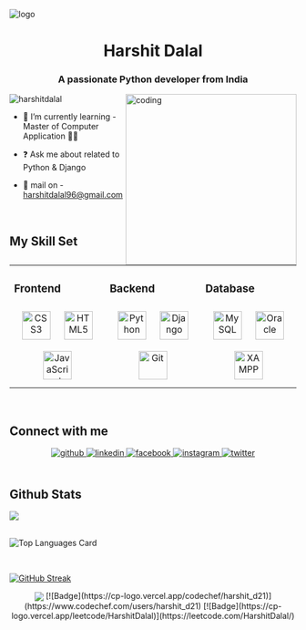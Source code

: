 
![logo](https://myweb2002.w3spaces.com/New-PNC-Animated-Banners.gif)
# **<div align="center">Harshit Dalal</div>**  
<h3 align="center">A passionate Python developer from India</h3>
<img align="right" alt="coding" width="300" src="https://www.alphaprogrammer.in/wp-content/uploads/2021/04/8306-programming-animation.gif">
<p align="left"> <img
        src="https://komarev.com/ghpvc/?username=harshitdalal&label=Profile%20views&color=0e75b6&style=flat"
        alt="harshitdalal" /> </p>

  


  

- 🌱 I’m currently learning - Master of Computer Application 👨‍🎓  
  

- ❓ Ask me about related to Python & Django  
  

- 📧 mail on - harshitdalal96@gmail.com  
  

<br/>  


## My Skill Set  
<table><tr><td valign="top" width="33%">



### Frontend  
<div align="center">  
<a href="https://www.w3schools.com/css/" target="_blank"><img style="margin: 10px" src="https://profilinator.rishav.dev/skills-assets/css3-original-wordmark.svg" alt="CSS3" height="50" /></a>  
<a href="https://en.wikipedia.org/wiki/HTML5" target="_blank"><img style="margin: 10px" src="https://profilinator.rishav.dev/skills-assets/html5-original-wordmark.svg" alt="HTML5" height="50" /></a>  
<a href="https://www.javascript.com/" target="_blank"><img style="margin: 10px" src="https://profilinator.rishav.dev/skills-assets/javascript-original.svg" alt="JavaScript" height="50" /></a>  
</div>

</td><td valign="top" width="33%">



### Backend  
<div align="center">  
<a href="https://www.python.org/" target="_blank"><img style="margin: 10px" src="https://profilinator.rishav.dev/skills-assets/python-original.svg" alt="Python" height="50" /></a>  
<a href="https://www.djangoproject.com/" target="_blank"><img style="margin: 10px" src="https://profilinator.rishav.dev/skills-assets/django-original.svg" alt="Django" height="50" /></a>  
<a href="https://github.com/" target="_blank"><img style="margin: 10px" src="https://profilinator.rishav.dev/skills-assets/git-scm-icon.svg" alt="Git" height="50" /></a>  
</div>

</td><td valign="top" width="33%">



### Database  
<div align="center">  
<a href="https://www.mysql.com/" target="_blank"><img style="margin: 10px" src="https://profilinator.rishav.dev/skills-assets/mysql-original-wordmark.svg" alt="MySQL" height="50" /></a>  
<a href="https://www.oracle.com/in/index.html" target="_blank"><img style="margin: 10px" src="https://profilinator.rishav.dev/skills-assets/oracle-original.svg" alt="Oracle" height="50" /></a>  
<a href="https://www.apachefriends.org/" target="_blank"><img style="margin: 10px" src="https://profilinator.rishav.dev/skills-assets/xampp.png" alt="XAMPP" height="50" /></a>  
</div>

</td></tr></table>  

<br/>  


## Connect with me  
<div align="center">
<a href="https://github.com/HarshitDalal" target="_blank">
<img src=https://img.shields.io/badge/github-%2324292e.svg?&style=for-the-badge&logo=github&logoColor=white alt=github style="margin-bottom: 5px;" />
</a>
<a href="https://linkedin.com/in/harshit-dalal" target="_blank">
<img src=https://img.shields.io/badge/linkedin-%231E77B5.svg?&style=for-the-badge&logo=linkedin&logoColor=white alt=linkedin style="margin-bottom: 5px;" />
</a>
<a href="https://www.facebook.com/harshitdalal21" target="_blank">
<img src=https://img.shields.io/badge/facebook-%232E87FB.svg?&style=for-the-badge&logo=facebook&logoColor=white alt=facebook style="margin-bottom: 5px;" />
</a>
<a href="https://instagram.com/harshit_dalal_21" target="_blank">
<img src=https://img.shields.io/badge/instagram-%23000000.svg?&style=for-the-badge&logo=instagram&logoColor=white alt=instagram style="margin-bottom: 5px;" />
</a>
<a href="https://twitter.com/harshitdalal14" target="_blank">
<img src=https://img.shields.io/badge/twitter-%2300acee.svg?&style=for-the-badge&logo=twitter&logoColor=white alt=twitter style="margin-bottom: 5px;" />
</a>  
</div>  
  

<br/>  


## Github Stats  
<div><img src="https://github-readme-stats.vercel.app/api?username=HarshitDalal&show_icons=true&count_private=true&hide_border=true" align="center" /></div>  

<br/>

![Top Languages Card](https://github-readme-stats.vercel.app/api/top-langs/?username=HarshitDalal)

<br/>  

[![GitHub Streak](https://github-readme-streak-stats.herokuapp.com/?user=HarshitDalal)](https://git.io/streak-stats)
 

<div align="center">
<img src="https://komarev.com/ghpvc/?username=HarshitDalal&&style=flat-square" align="center" />
[![Badge](https://cp-logo.vercel.app/codechef/harshit_d21)](https://www.codechef.com/users/harshit_d21)
[![Badge](https://cp-logo.vercel.app/leetcode/HarshitDalal)](https://leetcode.com/HarshitDalal/)
</div>  
  

<br/>  

<div align="center"></div>
<br />
